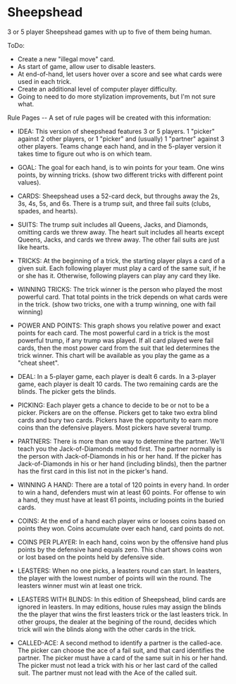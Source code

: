 Sheepshead
==========

3 or 5 player Sheepshead games with up to five of them being human.

ToDo:

* Create a new "illegal move" card.
* As start of game, allow user to disable leasters.
* At end-of-hand, let users hover over a score and see what cards were used in each trick.
* Create an additional level of computer player difficulty.
* Going to need to do more stylization improvements, but I'm not sure what.

Rule Pages -- A set of rule pages will be created with this information:
* IDEA: This version of sheepshead features 3 or 5 players. 1 "picker" against 2 other players, or 1 "picker" and (usually) 1 "partner" against 3 other players. Teams change each hand, and in the 5-player version it takes time to figure out who is on which team.
* GOAL: The goal for each hand, is to win points for your team. One wins points, by winning tricks. (show two different tricks with different point values).
* CARDS: Sheepshead uses a 52-card deck, but throughs away the 2s, 3s, 4s, 5s, and 6s. There is a trump suit, and three fail suits (clubs, spades, and hearts).
* SUITS: The trump suit includes all Queens, Jacks, and Diamonds, omitting cards we threw away. The heart suit includes all hearts except Queens, Jacks, and cards we threw away. The other fail suits are just like hearts.
* TRICKS: At the beginning of a trick, the starting player plays a card of a given suit. Each following player must play a card of the same suit, if he or she has it. Otherwise, following players can play any card they like.
* WINNING TRICKS: The trick winner is the person who played the most powerful card. That total points in the trick depends on what cards were in the trick. (show two tricks, one with a trump winning, one with fail winning)
* POWER AND POINTS: This graph shows you relative power and exact points for each card. The most powerful card in a trick is the most powerful trump, if any trump was played. If all card played were fail cards, then the most power card from the suit that led determines the trick winner. This chart will be available as you play the game as a "cheat sheet".
* DEAL: In a 5-player game, each player is dealt 6 cards. In a 3-player game, each player is dealt 10 cards. The two remaining cards are the blinds. The picker gets the blinds.
* PICKING: Each player gets a chance to decide to be or not to be a picker. Pickers are on the offense. Pickers get to take two extra blind cards and bury two cards. Pickers have the opportunity to earn more coins than the defensive players. Most pickers have several trump.
* PARTNERS: There is more than one way to determine the partner. We'll teach you the Jack-of-Diamonds method first. The partner normally is the person with Jack-of-Diamonds in his or her hand. If the picker has Jack-of-Diamonds in his or her hand (including blinds), then the partner has the first card in this list not in the picker's hand.
* WINNING A HAND: There are a total of 120 points in every hand. In order to win a hand, defenders must win at least 60 points. For offense to win a hand, they must have at least 61 points, including points in the buried cards.

* COINS: At the end of a hand each player wins or looses coins based on points they won. Coins accumulate over each hand, card points do not.
* COINS PER PLAYER: In each hand, coins won by the offensive hand plus points by the defensive hand equals zero. This chart shows coins won or lost based on the points held by defensive side.
* LEASTERS: When no one picks, a leasters round can start. In leasters, the player with the lowest number of points will win the round. The leasters winner must win at least one trick.
* LEASTERS WITH BLINDS: In this edition of Sheepshead, blind cards are ignored in leasters. In may editions, house rules may assign the blinds the the player that wins the first leasters trick or the last leasters trick. In other groups, the dealer at the begining of the round, decides which trick will win the blinds along with the other cards in the trick.
* CALLED-ACE: A second method to identify a partner is the called-ace. The picker can choose the ace of a fail suit, and that card identifies the partner. The picker must have a card of the same suit in his or her hand. The picker must not lead a trick with his or her last card of the called suit. The partner must not lead with the Ace of the called suit.